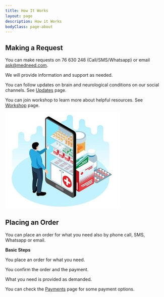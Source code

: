 ```yaml
---
title: How It Works
layout: page
description: How it Works
bodyClass: page-about
---
```


## Making a Request 

You can make requests on 76 630 248 (Call/SMS/Whatsapp) or email ask@medneed.com.

We will provide information and support as needed. 

You can follow updates on brain and neurological conditions on our social channels. See <a href="/services/updates" >Updates</a> page.

You can join workshop to learn more about helpful resources. See <a href="/services/workshop" >Workshop</a> page.

![Order on Medneed](/images/illustrations/med-online.jpg)

## Placing an Order

You can place an order for what you need also by phone call, SMS, Whatsapp or email.

**Basic Steps**

You place an order for what you need.

You confirm the order and the payment.

What you need is provided as demanded.

You can check the <a href="/services/payments" >Payments</a> page for some payment options.